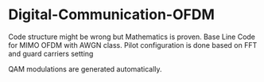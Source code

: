 ﻿# Digital-Communication-OFDM

Code structure might be wrong but Mathematics is proven.
Base Line Code for MIMO OFDM with AWGN class.
Pilot configuration is done based on FFT and guard carriers setting

QAM modulations are generated automatically.
